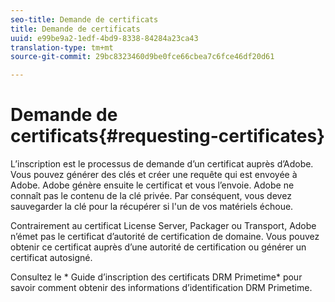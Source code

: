 ```yaml
---
seo-title: Demande de certificats
title: Demande de certificats
uuid: e99be9a2-1edf-4bd9-8338-84284a23ca43
translation-type: tm+mt
source-git-commit: 29bc8323460d9be0fce66cbea7c6fce46df20d61

---
```



# Demande de certificats{#requesting-certificates}

L’inscription est le processus de demande d’un certificat auprès d’Adobe. Vous pouvez générer des clés et créer une requête qui est envoyée à Adobe. Adobe génère ensuite le certificat et vous l’envoie. Adobe ne connaît pas le contenu de la clé privée. Par conséquent, vous devez sauvegarder la clé pour la récupérer si l&#39;un de vos matériels échoue.

Contrairement au certificat License Server, Packager ou Transport, Adobe n’émet pas le certificat d’autorité de certification de domaine. Vous pouvez obtenir ce certificat auprès d’une autorité de certification ou générer un certificat autosigné.

Consultez le * Guide d’inscription des certificats DRM Primetime* pour savoir comment obtenir des informations d’identification DRM Primetime.
